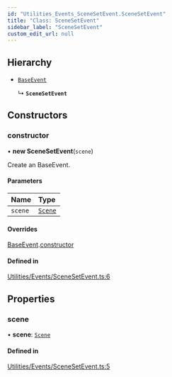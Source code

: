 ```yaml
---
id: "Utilities_Events_SceneSetEvent.SceneSetEvent"
title: "Class: SceneSetEvent"
sidebar_label: "SceneSetEvent"
custom_edit_url: null
---
```




## Hierarchy

- [`BaseEvent`](../Utilities_BaseEvent.BaseEvent)

  ↳ **`SceneSetEvent`**

## Constructors

### constructor

• **new SceneSetEvent**(`scene`)

Create an BaseEvent.

#### Parameters

| Name | Type |
| :------ | :------ |
| `scene` | [`Scene`](../../SceneTree/SceneTree_Scene.Scene) |

#### Overrides

[BaseEvent](../Utilities_BaseEvent.BaseEvent).[constructor](../Utilities_BaseEvent.BaseEvent#constructor)

#### Defined in

[Utilities/Events/SceneSetEvent.ts:6](https://github.com/ZeaInc/zea-engine/blob/edee5b48/src/Utilities/Events/SceneSetEvent.ts#L6)

## Properties

### scene

• **scene**: [`Scene`](../../SceneTree/SceneTree_Scene.Scene)

#### Defined in

[Utilities/Events/SceneSetEvent.ts:5](https://github.com/ZeaInc/zea-engine/blob/edee5b48/src/Utilities/Events/SceneSetEvent.ts#L5)

